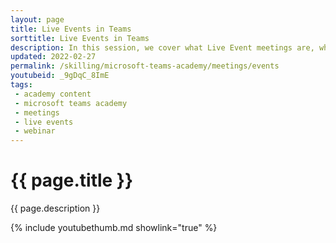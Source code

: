 ```yaml
---
layout: page
title: Live Events in Teams
sorttitle: Live Events in Teams
description: In this session, we cover what Live Event meetings are, when and why to use them, the settings and policies that govern them, and how to produce them. 
updated: 2022-02-27
permalink: /skilling/microsoft-teams-academy/meetings/events
youtubeid: _9gDqC_8ImE
tags: 
 - academy content
 - microsoft teams academy
 - meetings
 - live events
 - webinar
---
```


# {{ page.title }}

{{ page.description }}

{% include youtubethumb.md showlink="true" %}